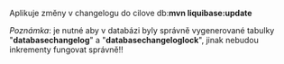 Aplikuje změny v changelogu do cilove db:**mvn liquibase:update**

*Poznámka*: je nutné aby v  databázi byly správně vygenerované tabulky "**databasechangelog**" a "**databasechangeloglock**", jinak nebudou inkrementy fungovat správně!! 









